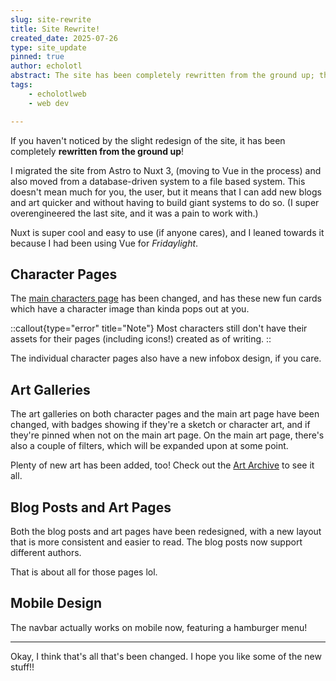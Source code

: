 ```yaml
---
slug: site-rewrite
title: Site Rewrite!
created_date: 2025-07-26
type: site_update
pinned: true
author: echolotl
abstract: The site has been completely rewritten from the ground up; this post details the changes.
tags:
    - echolotlweb
    - web dev

---
```


If you haven't noticed by the slight redesign of the site, it has been completely **rewritten from the ground up**!

I migrated the site from Astro to Nuxt 3, (moving to Vue in the process) and also moved from a database-driven system to a file based system. This doesn't mean much for you, the user, but it means that I can add new blogs and art quicker and without having to build giant systems to do so. (I super overengineered the last site, and it was a pain to work with.)

Nuxt is super cool and easy to use (if anyone cares), and I leaned towards it because I had been using Vue for *Fridaylight*. 

## Character Pages

The [main characters page](/characters) has been changed, and has these new fun cards which have a character image than kinda pops out at you.

::callout{type="error" title="Note"}
Most characters still don't have their assets for their pages (including icons!) created as of writing.
::

The individual character pages also have a new infobox design, if you care.

## Art Galleries

The art galleries on both character pages and the main art page have been changed, with badges showing if they're a sketch or character art, and if they're pinned when not on the main art page. On the main art page, there's also a couple of filters, which will be expanded upon at some point.

Plenty of new art has been added, too! Check out the [Art Archive](/art) to see it all.

## Blog Posts and Art Pages

Both the blog posts and art pages have been redesigned, with a new layout that is more consistent and easier to read. The blog posts now support different authors.

That is about all for those pages lol.

## Mobile Design

The navbar actually works on mobile now, featuring a hamburger menu!

---

Okay, I think that's all that's been changed. I hope you like some of the new stuff!!